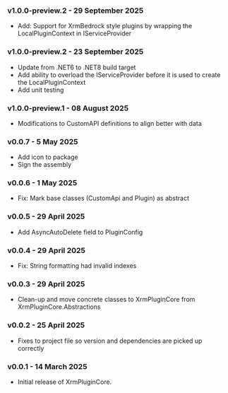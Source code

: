 ### v1.0.0-preview.2 - 29 September 2025
* Add: Support for XrmBedrock style plugins by wrapping the LocalPluginContext in IServiceProvider

### v1.0.0-preview.2 - 23 September 2025
* Update from .NET6 to .NET8 build target
* Add ability to overload the IServiceProvider before it is used to create the LocalPluginContext
* Add unit testing

### v1.0.0-preview.1 - 08 August 2025
* Modifications to CustomAPI definitions to align better with data

### v0.0.7 - 5 May 2025
* Add icon to package
* Sign the assembly

### v0.0.6 - 1 May 2025
* Fix: Mark base classes (CustomApi and Plugin) as abstract

### v0.0.5 - 29 April 2025
* Add AsyncAutoDelete field to PluginConfig

### v0.0.4 - 29 April 2025
* Fix: String formatting had invalid indexes

### v0.0.3 - 29 April 2025
* Clean-up and move concrete classes to XrmPluginCore from XrmPluginCore.Abstractions

### v0.0.2 - 25 April 2025
* Fixes to project file so version and dependencies are picked up correctly

### v0.0.1 - 14 March 2025
* Initial release of XrmPluginCore.
